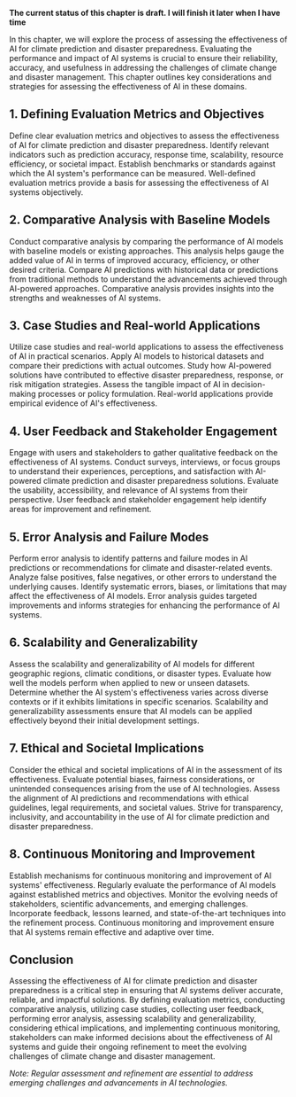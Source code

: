 **The current status of this chapter is draft. I will finish it later when I have time**

In this chapter, we will explore the process of assessing the effectiveness of AI for climate prediction and disaster preparedness. Evaluating the performance and impact of AI systems is crucial to ensure their reliability, accuracy, and usefulness in addressing the challenges of climate change and disaster management. This chapter outlines key considerations and strategies for assessing the effectiveness of AI in these domains.

**1. Defining Evaluation Metrics and Objectives**
-------------------------------------------------

Define clear evaluation metrics and objectives to assess the effectiveness of AI for climate prediction and disaster preparedness. Identify relevant indicators such as prediction accuracy, response time, scalability, resource efficiency, or societal impact. Establish benchmarks or standards against which the AI system's performance can be measured. Well-defined evaluation metrics provide a basis for assessing the effectiveness of AI systems objectively.

**2. Comparative Analysis with Baseline Models**
------------------------------------------------

Conduct comparative analysis by comparing the performance of AI models with baseline models or existing approaches. This analysis helps gauge the added value of AI in terms of improved accuracy, efficiency, or other desired criteria. Compare AI predictions with historical data or predictions from traditional methods to understand the advancements achieved through AI-powered approaches. Comparative analysis provides insights into the strengths and weaknesses of AI systems.

**3. Case Studies and Real-world Applications**
-----------------------------------------------

Utilize case studies and real-world applications to assess the effectiveness of AI in practical scenarios. Apply AI models to historical datasets and compare their predictions with actual outcomes. Study how AI-powered solutions have contributed to effective disaster preparedness, response, or risk mitigation strategies. Assess the tangible impact of AI in decision-making processes or policy formulation. Real-world applications provide empirical evidence of AI's effectiveness.

**4. User Feedback and Stakeholder Engagement**
-----------------------------------------------

Engage with users and stakeholders to gather qualitative feedback on the effectiveness of AI systems. Conduct surveys, interviews, or focus groups to understand their experiences, perceptions, and satisfaction with AI-powered climate prediction and disaster preparedness solutions. Evaluate the usability, accessibility, and relevance of AI systems from their perspective. User feedback and stakeholder engagement help identify areas for improvement and refinement.

**5. Error Analysis and Failure Modes**
---------------------------------------

Perform error analysis to identify patterns and failure modes in AI predictions or recommendations for climate and disaster-related events. Analyze false positives, false negatives, or other errors to understand the underlying causes. Identify systematic errors, biases, or limitations that may affect the effectiveness of AI models. Error analysis guides targeted improvements and informs strategies for enhancing the performance of AI systems.

**6. Scalability and Generalizability**
---------------------------------------

Assess the scalability and generalizability of AI models for different geographic regions, climatic conditions, or disaster types. Evaluate how well the models perform when applied to new or unseen datasets. Determine whether the AI system's effectiveness varies across diverse contexts or if it exhibits limitations in specific scenarios. Scalability and generalizability assessments ensure that AI models can be applied effectively beyond their initial development settings.

**7. Ethical and Societal Implications**
----------------------------------------

Consider the ethical and societal implications of AI in the assessment of its effectiveness. Evaluate potential biases, fairness considerations, or unintended consequences arising from the use of AI technologies. Assess the alignment of AI predictions and recommendations with ethical guidelines, legal requirements, and societal values. Strive for transparency, inclusivity, and accountability in the use of AI for climate prediction and disaster preparedness.

**8. Continuous Monitoring and Improvement**
--------------------------------------------

Establish mechanisms for continuous monitoring and improvement of AI systems' effectiveness. Regularly evaluate the performance of AI models against established metrics and objectives. Monitor the evolving needs of stakeholders, scientific advancements, and emerging challenges. Incorporate feedback, lessons learned, and state-of-the-art techniques into the refinement process. Continuous monitoring and improvement ensure that AI systems remain effective and adaptive over time.

**Conclusion**
--------------

Assessing the effectiveness of AI for climate prediction and disaster preparedness is a critical step in ensuring that AI systems deliver accurate, reliable, and impactful solutions. By defining evaluation metrics, conducting comparative analysis, utilizing case studies, collecting user feedback, performing error analysis, assessing scalability and generalizability, considering ethical implications, and implementing continuous monitoring, stakeholders can make informed decisions about the effectiveness of AI systems and guide their ongoing refinement to meet the evolving challenges of climate change and disaster management.

*Note: Regular assessment and refinement are essential to address emerging challenges and advancements in AI technologies.*
